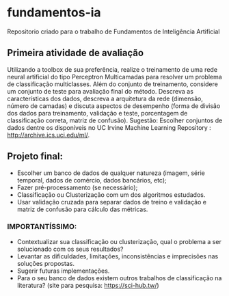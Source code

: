 # fundamentos-ia

Repositorio criado para o trabalho de Fundamentos de Inteligência Artificial

## Primeira atividade de avaliação
Utilizando a toolbox de sua preferência, realize o treinamento de uma rede neural artificial do
tipo Perceptron Multicamadas para resolver um problema de classificação multiclasses.
Além do conjunto de treinamento, considere um conjunto de teste para avaliação final do
método.
Descreva as características dos dados, descreva a arquitetura da rede (dimensão, número de
camadas) e discuta aspectos de desempenho (forma de divisão dos dados para treinamento,
validação e teste, porcentagem de classificação correta, matriz de confusão).
Sugestão: Escolher conjuntos de dados dentre os disponíveis no UC Irvine Machine Learning
Repository : http://archive.ics.uci.edu/ml/.

## Projeto final:

- Escolher um banco de dados de qualquer natureza (imagem, série temporal, dados de
comércio, dados bancários, etc);
- Fazer pré-processamento (se necessário);
- Classificação ou Clusterização com um dos algoritmos estudados.
- Usar validação cruzada para separar dados de treino e validação e matriz de confusão
   para cálculo das métricas.

### IMPORTANTÍSSIMO:
- Contextualizar sua classificação ou clusterização, qual o problema a ser solucionado com
  os seus resultados?
-  Levantar as dificuldades, limitações, inconsistências e imprecisões nas soluções
   propostas.
- Sugerir futuras implementações.
- Para o seu banco de dados existem outros trabalhos de classificação na literatura?
  (site para pesquisa: https://sci-hub.tw/)
